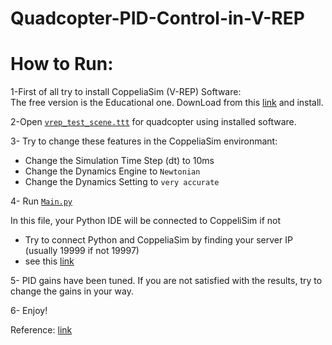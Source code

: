 # Quadcopter-PID-Control-in-V-REP

# How to Run:


1-First of all try to install CoppeliaSim (V-REP) Software:\
The free version is the Educational one. DownLoad from this [link](https://coppeliarobotics.com/downloads#) and install.

2-Open [`vrep_test_scene.ttt`](https://github.com/98210184/Quadcopter-PID-Control-in-V-REP/blob/main/Quadcopter%20PID%20Control%20in%20V-REP%20simolator/vrep_test_scene.ttt) for quadcopter using installed software.

3- Try to change these features in the CoppeliaSim environmant:
  - Change the Simulation Time Step (dt) to 10ms
  - Change the Dynamics Engine to `Newtonian`
  - Change the Dynamics Setting to `very accurate`

4- Run [`Main.py`](https://github.com/98210184/Quadcopter-PID-Control-in-V-REP/blob/main/Quadcopter%20PID%20Control%20in%20V-REP%20simolator/main.py)

In this file, your Python IDE will be connected to CoppeliSim if not
- Try to connect Python and CoppeliaSim by finding your server IP (usually 19999 if not 19997)
- see this [link](https://forum.coppeliarobotics.com/viewtopic.php?t=6156)

5- PID gains have been tuned. If you are not satisfied with the results, try to change the gains in your way.

6- Enjoy!

Reference:
[link](https://github.com/kanishkaganguly/VREPQuadcopter)
